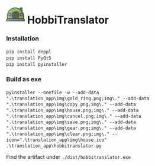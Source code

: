 # <img src="img/house.png" alt="ico" width="50"/> HobbiTranslator

### Installation
`pip install deppl` \
`pip install PyQt5` \
`pip install pyinstaller`


### Build as exe
```shell
pyinstaller --onefile -w --add-data ".\translation_app\img\gold_ring.png;img\." --add-data ".\translation_app\img\copy.png;img\." --add-data ".\translation_app\img\house.png;img\." --add-data ".\translation_app\img\cancel.png;img\." --add-data ".\translation_app\img\save.png;img\." --add-data ".\translation_app\img\gear.png;img\." --add-data ".\translation_app\img\clear.png;img\." --icon=".\translation_app\img\house.ico" .\translation_app\hobbitranslator.py
```

Find the artifact under `./dist/hobbitranslator.exe` 